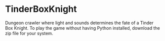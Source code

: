 # TinderBoxKnight

Dungeon crawler where light and sounds determines the fate of a Tinder Box Knight. To play the game without having Python installed, download the zip file for your system.
